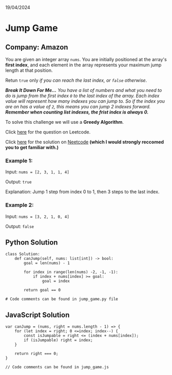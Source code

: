 19/04/2024
# Jump Game 
## Company: Amazon

You are given an integer array `nums`. You are initially positioned at the array's **first index**,
and each element in the array represents your maximum jump length at that position.

Retun `true` only *if you can reach the last index, or `false` otherwise*.

***Break It Down For Me...***
*You have a list of numbers and what you need to do is jump from the first index `0` to the last*
*index of the array. Each index value will represent how many indexes you can jump to. So if the index*
*you are on has a value of `2`, this means you can jump 2 indexes forward.*  
***Remember when counting list indexes, the frist index is always 0.***

To solve this challenge we will use a **Greedy Algorithm**.


Click [here](https://leetcode.com/problems/jump-game/description/) for the question on Leetcode.

Click [here](https://www.youtube.com/watch?v=Yan0cv2cLy8) for the solution on [Neetcode](https://neetcode.io/) **(which I would strongly reccomed you to get familiar with.)**


### Example 1:
Input: `nums = [2, 3, 1, 1, 4]`

Output: `true`

Explanation: Jump 1 step from index 0 to 1, then 3 steps to the last index.

### Example 2:
Input: `nums = [3, 2, 1, 0, 4]`

Output: `false`


## Python Solution
```
class Solution:
    def canJump(self, nums: list[int]) -> bool:
        goal = len(nums) - 1

        for index in range(len(nums) -2, -1, -1):
            if index + nums[index] >= goal:
                goal = index
        
        return goal == 0

# Code comments can be found in jump_game.py file
```

## JavaScript Solution
```
var canJump = (nums, right = nums.length - 1) => {
    for (let index = right; 0 <=index; index--) {
        const isJumpable = right <= (index + nums[index]);
        if (isJumpable) right = index;
    }

    return right === 0;
}

// Code comments can be found in jump_game.js
```
